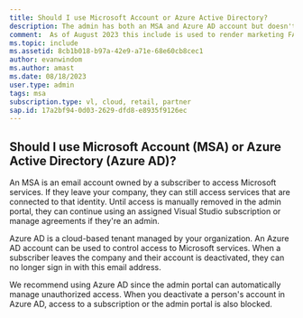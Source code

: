 ```yaml
---
title: Should I use Microsoft Account or Azure Active Directory? 
description: The admin has both an MSA and Azure AD account but doesn't know which one to use
comment:  As of August 2023 this include is used to render marketing FAQ content for VS Subscriptions in the following portals - VSCom, Manage, and My portals. It was not used for learn.microsoft.com content at that time.  SMEs are Evan Windom and Larissa Crawford of Red Door Collaborative and Sharvari Dighe.
ms.topic: include
ms.assetid: 8cb1b018-b97a-42e9-a71e-68e60cb8cec1
author: evanwindom
ms.author: amast
ms.date: 08/18/2023
user.type: admin
tags: msa
subscription.type: vl, cloud, retail, partner
sap.id: 17a2bf94-0d03-2629-dfd8-e8935f9126ec
---
```


## Should I use Microsoft Account (MSA) or Azure Active Directory (Azure AD)?

An MSA is an email account owned by a subscriber to access Microsoft services. If they leave your company, they can still access services that are connected to that identity. Until access is manually removed in the admin portal, they can continue using an assigned Visual Studio subscription or manage agreements if they're an admin.

Azure AD is a cloud-based tenant managed by your organization. An Azure AD account can be used to control access to Microsoft services. When a subscriber leaves the company and their account is deactivated, they can no longer sign in with this email address.

We recommend using Azure AD since the admin portal can automatically manage unauthorized access. When you deactivate a person's account in Azure AD, access to a subscription or the admin portal is also blocked. 

